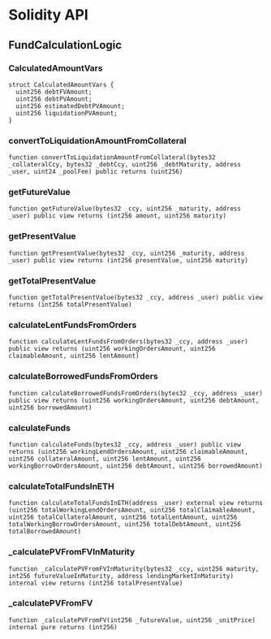 # Solidity API

## FundCalculationLogic

### CalculatedAmountVars

```solidity
struct CalculatedAmountVars {
  uint256 debtFVAmount;
  uint256 debtPVAmount;
  uint256 estimatedDebtPVAmount;
  uint256 liquidationPVAmount;
}
```

### convertToLiquidationAmountFromCollateral

```solidity
function convertToLiquidationAmountFromCollateral(bytes32 _collateralCcy, bytes32 _debtCcy, uint256 _debtMaturity, address _user, uint24 _poolFee) public returns (uint256)
```

### getFutureValue

```solidity
function getFutureValue(bytes32 _ccy, uint256 _maturity, address _user) public view returns (int256 amount, uint256 maturity)
```

### getPresentValue

```solidity
function getPresentValue(bytes32 _ccy, uint256 _maturity, address _user) public view returns (int256 presentValue, uint256 maturity)
```

### getTotalPresentValue

```solidity
function getTotalPresentValue(bytes32 _ccy, address _user) public view returns (int256 totalPresentValue)
```

### calculateLentFundsFromOrders

```solidity
function calculateLentFundsFromOrders(bytes32 _ccy, address _user) public view returns (uint256 workingOrdersAmount, uint256 claimableAmount, uint256 lentAmount)
```

### calculateBorrowedFundsFromOrders

```solidity
function calculateBorrowedFundsFromOrders(bytes32 _ccy, address _user) public view returns (uint256 workingOrdersAmount, uint256 debtAmount, uint256 borrowedAmount)
```

### calculateFunds

```solidity
function calculateFunds(bytes32 _ccy, address _user) public view returns (uint256 workingLendOrdersAmount, uint256 claimableAmount, uint256 collateralAmount, uint256 lentAmount, uint256 workingBorrowOrdersAmount, uint256 debtAmount, uint256 borrowedAmount)
```

### calculateTotalFundsInETH

```solidity
function calculateTotalFundsInETH(address _user) external view returns (uint256 totalWorkingLendOrdersAmount, uint256 totalClaimableAmount, uint256 totalCollateralAmount, uint256 totalLentAmount, uint256 totalWorkingBorrowOrdersAmount, uint256 totalDebtAmount, uint256 totalBorrowedAmount)
```

### _calculatePVFromFVInMaturity

```solidity
function _calculatePVFromFVInMaturity(bytes32 _ccy, uint256 maturity, int256 futureValueInMaturity, address lendingMarketInMaturity) internal view returns (int256 totalPresentValue)
```

### _calculatePVFromFV

```solidity
function _calculatePVFromFV(int256 _futureValue, uint256 _unitPrice) internal pure returns (int256)
```

